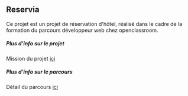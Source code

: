 ## Reservia

Ce projet est un projet de réservation d'hôtel, réalisé dans le cadre de la formation du parcours développeur web chez openclassroom.

##### Plus d'info sur le projet

Mission du projet [ici](https://openclassrooms.com/fr/projects/transformez-une-maquette-en-site-web/assignment)

##### Plus d'info sur le parcours

Détail du parcours [ici](https://openclassrooms.com/fr/paths/185-developpeur-web#main_content)
